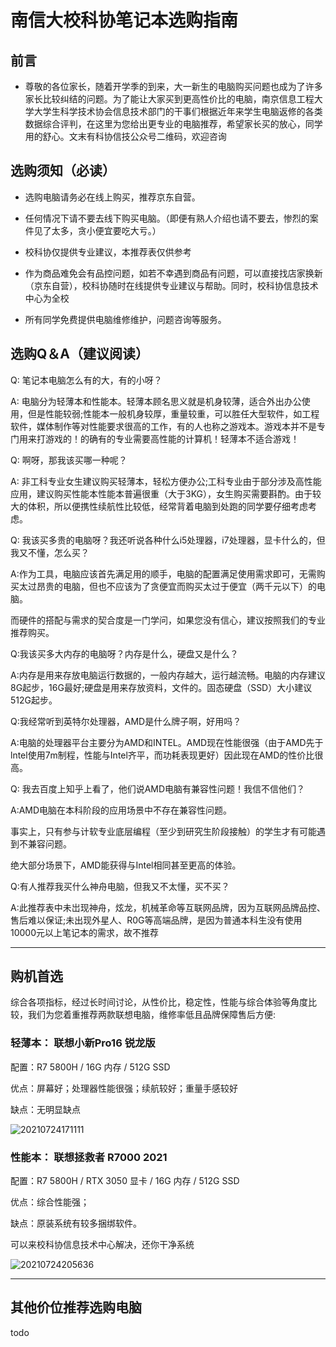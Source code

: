 # 南信大校科协笔记本选购指南

## 前言

* 尊敬的各位家长，随着开学季的到来，大一新生的电脑购买问题也成为了许多家长比较纠结的问题。为了能让大家买到更高性价比的电脑，南京信息工程大学大学生科学技术协会信息技术部门的干事们根据近年来学生电脑返修的各类数据综合评判，在这里为您给出更专业的电脑推荐，希望家长买的放心，同学用的舒心。文末有科协信技公众号二维码，欢迎咨询

## 选购须知（必读）

* 选购电脑请务必在线上购买，推荐京东自营。

* 任何情况下请不要去线下购买电脑。（即便有熟人介绍也请不要去，惨烈的案件见了太多，贪小便宜要吃大亏。）

* 校科协仅提供专业建议，本推荐表仅供参考

* 作为商品难免会有品控问题，如若不幸遇到商品有问题，可以直接找店家换新（京东自营），校科协随时在线提供专业建议与帮助。同时，校科协信息技术中心为全校

* 所有同学免费提供电脑维修维护，问题咨询等服务。

## 选购Q＆A（建议阅读）

Q: 笔记本电脑怎么有的大，有的小呀？

A: 电脑分为轻薄本和性能本。轻薄本顾名思义就是机身较薄，适合外出办公使用，但是性能较弱;性能本一般机身较厚，重量较重，可以胜任大型软件，如工程软件，媒体制作等对性能要求很高的工作，有的人也称之游戏本。游戏本并不是专门用来打游戏的！的确有的专业需要高性能的计算机！轻薄本不适合游戏！

Q: 啊呀，那我该买哪一种呢？

A: 非工科专业女生建议购买轻薄本，轻松方便办公;工科专业由于部分涉及高性能应用，建议购买性能本性能本普遍很重（大于3KG），女生购买需要斟酌。由于较大的体积，所以便携性续航性比较低，经常背着电脑到处跑的同学要仔细考虑考虑。

Q: 我该买多贵的电脑呀？我还听说各种什么i5处理器，i7处理器，显卡什么的，但我又不懂，怎么买？

A:作为工具，电脑应该首先满足用的顺手，电脑的配置满足使用需求即可，无需购买太过昂贵的电脑，但也不应该为了贪便宜而购买太过于便宜（两千元以下）的电脑。

而硬件的搭配与需求的契合度是一门学问，如果您没有信心，建议按照我们的专业推荐购买。

Q:我该买多大内存的电脑呀？内存是什么，硬盘又是什么？

A:内存是用来存放电脑运行数据的，一般内存越大，运行越流畅。电脑的内存建议8G起步，16G最好;硬盘是用来存放资料，文件的。固态硬盘（SSD）大小建议512G起步。

Q:我经常听到英特尔处理器，AMD是什么牌子啊，好用吗？

A:电脑的处理器平台主要分为AMD和INTEL。AMD现在性能很强（由于AMD先于lntel使用7m制程，性能与Intel齐平，而功耗表现更好）因此现在AMD的性价比很高。

Q: 我去百度上知乎上看了，他们说AMD电脑有兼容性问题！我信不信他们？

A:AMD电脑在本科阶段的应用场景中不存在兼容性问题。

事实上，只有参与计软专业底层编程（至少到研究生阶段接触）的学生才有可能遇到不兼容问题。

绝大部分场景下，AMD能获得与Intel相同甚至更高的体验。

Q:有人推荐我买什么神舟电脑，但我又不太懂，买不买？

A:此推荐表中未岀现神舟，炫龙，机械革命等互联网品牌，因为互联网品牌品控、售后难以保证;未出现外星人、R0G等高端品牌，是因为普通本科生没有使用10000元以上笔记本的需求，故不推荐

-------

## 购机首选

综合各项指标，经过长时间讨论，从性价比，稳定性，性能与综合体验等角度比较，我们为您着重推荐两款联想电脑，维修率低且品牌保障售后方便:

### 轻薄本： 联想小新Pro16 锐龙版

配置：R7 5800H / 16G 内存 / 512G SSD

优点：屏幕好；处理器性能很强；续航较好；重量手感较好

缺点：无明显缺点

![20210724171111](https://dustella-markdown-imgs.oss-cn-shanghai.aliyuncs.com/images/20210724171111.png)

### 性能本： 联想拯救者 R7000 2021

配置：R7 5800H / RTX 3050 显卡 / 16G 内存 / 512G SSD

优点：综合性能强；

缺点：原装系统有较多捆绑软件。

可以来校科协信息技术中心解决，还你干净系统

![20210724205636](https://dustella-markdown-imgs.oss-cn-shanghai.aliyuncs.com/images/20210724205636.png)

-------

## 其他价位推荐选购电脑

todo